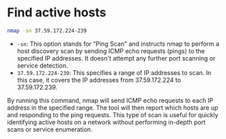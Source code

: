 # Find active hosts

```bash
nmap -sn 37.59.172.224-239
```

-   `-sn`: This option stands for "Ping Scan" and instructs nmap to perform a host discovery scan by sending ICMP echo requests (pings) to the specified IP addresses. It doesn't attempt any further port scanning or service detection.
-   `37.59.172.224-239`: This specifies a range of IP addresses to scan. In this case, it covers the IP addresses from 37.59.172.224 to 37.59.172.239.

By running this command, nmap will send ICMP echo requests to each IP address in the specified range. The tool will then report which hosts are up and responding to the ping requests. This type of scan is useful for quickly identifying active hosts on a network without performing in-depth port scans or service enumeration.